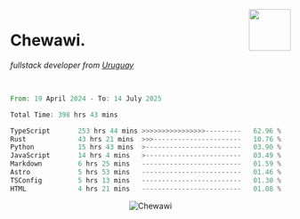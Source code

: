 <img align="right" width="75px" src="https://cdn.discordapp.com/emojis/951914063808565309.webp?name=rivowo" />

# Chewawi.
*fullstack developer from [Uruguay](https://es.wikipedia.org/wiki/Uruguay )*


<br/>

<!--<p align="center"><a href="https://discord.com/users/852970774067544165" target="_blank" rel="noopener"><img width=600 src="https://lanyard.cnrad.dev/api/852970774067544165" alt="Chewawi"></a><p/> -->

<!--<p align="center">&nbsp;<img align="center" src="https://github-readme-stats.vercel.app/api?username=chewawi&show_icons=true&locale=en" alt="noraa08" /></p> -->

<!--START_SECTION:waka-->

```rust
From: 19 April 2024 - To: 14 July 2025

Total Time: 398 hrs 43 mins

TypeScript       253 hrs 44 mins >>>>>>>>>>>>>>>>---------   62.96 %
Rust             43 hrs 21 mins  >>>----------------------   10.76 %
Python           15 hrs 43 mins  >------------------------   03.90 %
JavaScript       14 hrs 4 mins   >------------------------   03.49 %
Markdown         6 hrs 25 mins   -------------------------   01.59 %
Astro            5 hrs 53 mins   -------------------------   01.46 %
TSConfig         5 hrs 13 mins   -------------------------   01.30 %
HTML             4 hrs 21 mins   -------------------------   01.08 %
```

<!--END_SECTION:waka-->

<p align="center"> <img src="https://komarev.com/ghpvc/?username=Chewawi&label=Profile%20views&color=0e75b6&style=flat" alt="Chewawi" /> </p>
